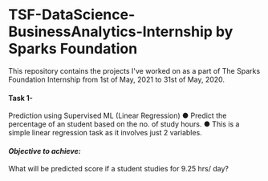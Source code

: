 # TSF-DataScience-BusinessAnalytics-Internship by Sparks Foundation

This repository contains the projects I've worked on as a part of The Sparks Foundation Internship from 1st of May, 2021 to 31st of May, 2020.

#### Task 1- 
Prediction using Supervised ML (Linear Regression)
● Predict the percentage of an student based on the no. of study hours.
● This is a simple linear regression task as it involves just 2 variables.

#### *Objective to achieve:*
What will be predicted score if a student studies for 9.25 hrs/ day?
